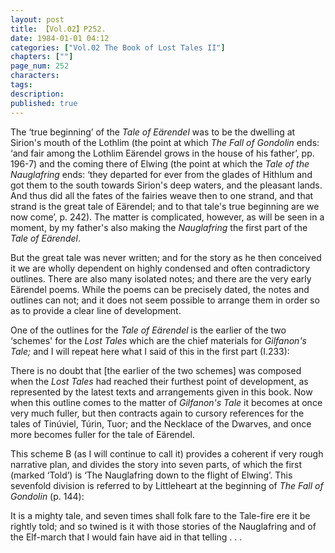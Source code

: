 ```yaml
---
layout: post
title: 【Vol.02】P252.
date: 1984-01-01 04:12
categories: ["Vol.02 The Book of Lost Tales II"]
chapters: [""]
page_num: 252
characters: 
tags: 
description: 
published: true
---
```


<p style="text-indent: 0;">
The ‘true beginning’ of the <I>Tale of Eärendel</I> was to be the dwelling at Sirion's mouth of the Lothlim (the point at which <I>The Fall of Gondolin</I> ends: ‘and fair among the Lothlim Eärendel grows in the house of his father’, pp. 196-7) and the coming there of Elwing (the point at which the <I>Tale of the Nauglafring</I> ends: ‘they departed for ever from the glades of Hithlum and got them to the south towards Sirion's deep waters, and the pleasant lands. And thus did all the fates of the fairies weave then to one strand, and that strand is the great tale of Eärendel; and to that tale's true beginning are we now come’, p. 242). The matter is complicated, however, as will be seen in a moment, by my father's also making the <I>Nauglafring</I> the first part of the <I>Tale of Eärendel</I>.
</p>

But the great tale was never written; and for the story as he then conceived it we are wholly dependent on highly condensed and often contradictory outlines. There are also many isolated notes; and there are the very early Eärendel poems. While the poems can be precisely dated, the notes and outlines can not; and it does not seem possible to arrange them in order so as to provide a clear line of development.

One of the outlines for the <I>Tale of Eärendel</I> is the earlier of the two ‘schemes' for the <I>Lost Tales</I> which are the chief materials for <I>Gilfanon's Tale;</I> and I will repeat here what I said of this in the first part (I.233):

There is no doubt that [the earlier of the two schemes] was composed when the <I>Lost Tales</I> had reached their furthest point of development, as represented by the latest texts and arrangements given in this book. Now when this outline comes to the matter of <I>Gilfanon's Tale</I> it becomes at once very much fuller, but then contracts again to cursory references for the tales of Tinúviel, Túrin, Tuor; and the Necklace of the Dwarves, and once more becomes fuller for the tale of Eärendel.

This scheme B (as I will continue to call it) provides a coherent if very rough narrative plan, and divides the story into seven parts, of which the first (marked ‘Told’) is ‘The Nauglafring down to the flight of Elwing’. This sevenfold division is referred to by Littleheart at the beginning of <I>The Fall of Gondolin</I> (p. 144):

It is a mighty tale, and seven times shall folk fare to the Tale-fire ere it be rightly told; and so twined is it with those stories of the Nauglafring and of the Elf-march that I would fain have aid in that telling . . .

